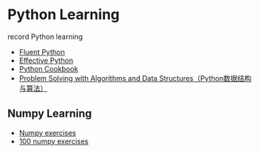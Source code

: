 # Python Learning
record Python learning

- [Fluent Python]()
- [Effective Python]()
- [Python Cookbook]()
- [Problem Solving with Algorithms and Data Structures（Python数据结构与算法）]()

## Numpy Learning

- [Numpy exercises](https://github.com/Kyubyong/numpy_exercises)
- [100 numpy exercises](https://github.com/rougier/numpy-100/blob/master/100_Numpy_exercises.md)